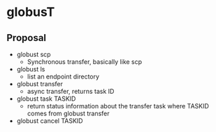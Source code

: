 # globusT

## Proposal

- globust scp 
  - Synchronous transfer, basically like scp
- globust ls
  - list an endpoint directory
- globust transfer
  - async transfer, returns task ID
- globust task TASKID
  - return status information about the transfer task where TASKID comes from globust transfer
- globust cancel TASKID
